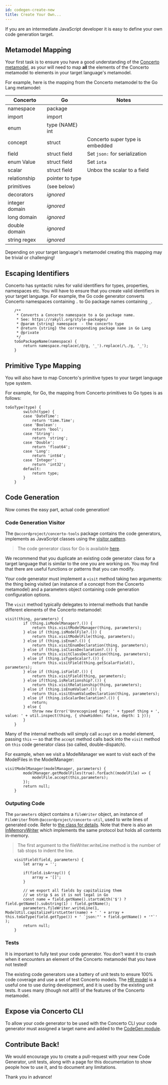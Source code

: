 ```yaml
---
id: codegen-create-new
title: Create Your Own...
---
```


If you are an intermediate JavaScript developer it is easy to define your own code generation target.

## Metamodel Mapping

Your first task is to ensure you have a good understanding of the [Concerto metamodel](../specification/model-metamodel.md), as your will need to map **all** the elements of the Concerto metamodel to elements in your target language's metamodel.

For example, here is the mapping from the Concerto metamodel to the Go Lang metamodel:

| Concerto       | Go              | Notes                           |
|----------------|-----------------|---------------------------------|
| namespace      | package         |                                 |
| import         | import          |                                 |
| enum           | type {NAME} int |                                 |
| concept        | struct          | Concerto super type is embedded |
| field          | struct field    | Set `json:` for serialization   |
| enum Value     | struct field    | Set `iota`                      |
| scalar         | struct field    | Unbox the scalar to a field     |
| relationship   | pointer to type |                                 |
| primitives     | (see below)     |                                 |
| decorators     | _ignored_       |                                 |
| integer domain | _ignored_       |                                 |
| long domain    | _ignored_       |                                 |
| double domain  | _ignored_       |                                 |
| string regex   | _ignored_       |                                 |

Depending on your target language's metamodel creating this mapping may be trivial or challenging!

## Escaping Identifiers

Concerto has syntactic rules for valid identifiers for types, properties, namespaces etc. You will have to ensure that you create valid identifiers in your target language. For example, the Go code generator
converts Concerto namespaces containing `.` to Go package names containing `_`.

```
    /**
     * Converts a Concerto namespace to a Go package name.
     * See: https://rakyll.org/style-packages/
     * @param {string} namespace  - the concerto type
     * @return {string} the corresponding package name in Go Lang
     * @private
     */
    toGoPackageName(namespace) {
        return namespace.replace(/@/g, '_').replace(/\./g, '_');
    }
```

## Primitive Type Mapping

You will also have to map Concerto's primitive types to your target language type system.

For example, for Go, the mapping from Concerto primitives to Go types is as follows:

```
toGoType(type) {
        switch(type) {
        case 'DateTime':
            return 'time.Time';
        case 'Boolean':
            return 'bool';
        case 'String':
            return 'string';
        case 'Double':
            return 'float64';
        case 'Long':
            return 'int64';
        case 'Integer':
            return 'int32';
        default:
            return type;
        }
    }
```

## Code Generation

Now comes the easy part, actual code generation! 

### Code Generation Visitor

The `@accordproject/concerto-tools` package contains the code generators, implements as JavaScript classes using the [visitor pattern](https://en.wikipedia.org/wiki/Visitor_pattern).

> The code generator class for Go is available [here](https://github.com/accordproject/concerto/blob/main/packages/concerto-tools/lib/codegen/fromcto/golang/golangvisitor.js).

We recommend that you duplicate an existing code generator class for a target language that is similar to the one you are working on. You may find that there are useful functions or patterns that you can modify.

Your code generator must implement a `visit` method taking two arguments: the thing being visited (an instance of a concept from the Concerto metamodel) and a parameters object containing code generation configuration options.

The `visit` method typically delegates to internal methods that handle different elements of the Concerto metamodel:

```
visit(thing, parameters) {
        if (thing.isModelManager?.()) {
            return this.visitModelManager(thing, parameters);
        } else if (thing.isModelFile?.()) {
            return this.visitModelFile(thing, parameters);
        } else if (thing.isEnum?.()) {
            return this.visitEnumDeclaration(thing, parameters);
        } else if (thing.isClassDeclaration?.()) {
            return this.visitClassDeclaration(thing, parameters);
        } else if (thing.isTypeScalar?.()) {
            return this.visitField(thing.getScalarField(), parameters);
        } else if (thing.isField?.()) {
            return this.visitField(thing, parameters);
        } else if(thing.isRelationship?.()) {
            return this.visitRelationship(thing, parameters);
        } else if (thing.isEnumValue?.()) {
            return this.visitEnumValueDeclaration(thing, parameters);
        } else if (thing.isScalarDeclaration?.()) {
            return;
        } else {
            throw new Error('Unrecognised type: ' + typeof thing + ', value: ' + util.inspect(thing, { showHidden: false, depth: 1 }));
        }
    }
```

Many of the internal methods will simply call `accept` on a model element, passing `this` — so that the `accept` method calls back into the `visit` method on `this` code generator class (so called, double-dispatch).

For example, when we visit a ModelManager we want to visit each of the ModelFiles in the ModelManager:
```
visitModelManager(modelManager, parameters) {
        modelManager.getModelFiles(true).forEach((modelFile) => {
            modelFile.accept(this,parameters);
        });
        return null;
    }
```

### Outputing Code 

The `parameters` object contains a `fileWriter` object, an instance of `FileWriter` from `@accordproject/concerto-util`, used to write lines of generated code. Refer to [the class for details](https://github.com/accordproject/concerto/blob/main/packages/concerto-util/lib/filewriter.js). Note that there is also an [InMemoryWriter](https://github.com/accordproject/concerto/blob/main/packages/concerto-util/lib/inmemorywriter.js) which implements the same protocol but holds all contents in-memory.

> The first argument to the fileWriter.writeLine method is the number of tab stops to indent the line.

```
    visitField(field, parameters) {
        let array = '';

        if(field.isArray()) {
            array = '[]';
        }

        // we export all fields by capitalizing them
        // we strip $ as it is not legal in Go
        const name = field.getName().startsWith('$') ? field.getName().substring(1) : field.getName();
        parameters.fileWriter.writeLine(1, ModelUtil.capitalizeFirstLetter(name) + ' ' + array + this.toGoType(field.getType()) + ' `json:"' + field.getName() + '"`' );
        return null;
    }
```

### Tests

It is important to fully test your code generator. You don't want it to crash when it encounters an element of the Concerto metamodel that you have not tested! 

The existing code generators use a battery of unit tests to ensure 100% code coverage and use a set of test Concerto models. The [HR model](https://github.com/accordproject/concerto/blob/main/packages/concerto-tools/test/codegen/fromcto/data/model/hr.cto) is a useful one to use during development, and it is used by the existing unit tests. It uses many (though not all!)) of the features of the Concerto metamodel.

## Expose via Concerto CLI

To allow your code generator to be used with the Concerto CLI your code generator must assigned a target name and added to the [CodeGen module](https://github.com/accordproject/concerto/blob/main/packages/concerto-tools/lib/codegen/codegen.js).

## Contribute Back!

We would encourage you to create a pull-request with your new Code Generator, unit tests, along with a page for this documentation to show people how to use it, and to document any limitations.

Thank you in advance!